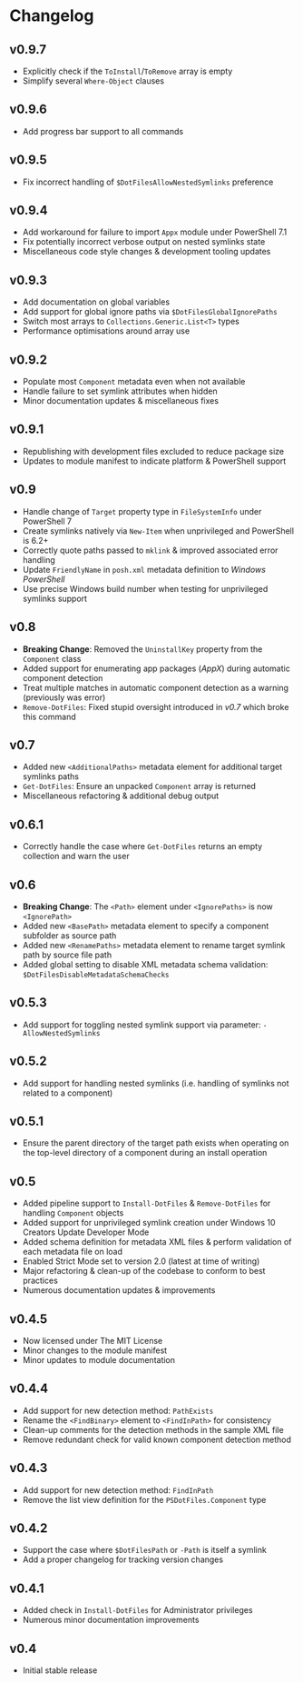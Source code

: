 Changelog
=========

v0.9.7
------

- Explicitly check if the `ToInstall`/`ToRemove` array is empty
- Simplify several `Where-Object` clauses

v0.9.6
------

- Add progress bar support to all commands

v0.9.5
------

- Fix incorrect handling of `$DotFilesAllowNestedSymlinks` preference

v0.9.4
------

- Add workaround for failure to import `Appx` module under PowerShell 7.1
- Fix potentially incorrect verbose output on nested symlinks state
- Miscellaneous code style changes & development tooling updates

v0.9.3
------

- Add documentation on global variables
- Add support for global ignore paths via `$DotFilesGlobalIgnorePaths`
- Switch most arrays to `Collections.Generic.List<T>` types
- Performance optimisations around array use

v0.9.2
------

- Populate most `Component` metadata even when not available
- Handle failure to set symlink attributes when hidden
- Minor documentation updates & miscellaneous fixes

v0.9.1
------

- Republishing with development files excluded to reduce package size
- Updates to module manifest to indicate platform & PowerShell support

v0.9
----

- Handle change of `Target` property type in `FileSystemInfo` under PowerShell 7
- Create symlinks natively via `New-Item` when unprivileged and PowerShell is 6.2+
- Correctly quote paths passed to `mklink` & improved associated error handling
- Update `FriendlyName` in `posh.xml` metadata definition to *Windows PowerShell*
- Use precise Windows build number when testing for unprivileged symlinks support

v0.8
----

- **Breaking Change**: Removed the `UninstallKey` property from the `Component` class
- Added support for enumerating app packages (*AppX*) during automatic component detection
- Treat multiple matches in automatic component detection as a warning (previously was error)
- `Remove-DotFiles`: Fixed stupid oversight introduced in *v0.7* which broke this command

v0.7
----

- Added new `<AdditionalPaths>` metadata element for additional target symlinks paths
- `Get-DotFiles`: Ensure an unpacked `Component` array is returned
- Miscellaneous refactoring & additional debug output

v0.6.1
------

- Correctly handle the case where `Get-DotFiles` returns an empty collection and warn the user

v0.6
----

- **Breaking Change**: The `<Path>` element under `<IgnorePaths>` is now `<IgnorePath>`
- Added new `<BasePath>` metadata element to specify a component subfolder as source path
- Added new `<RenamePaths>` metadata element to rename target symlink path by source file path
- Added global setting to disable XML metadata schema validation: `$DotFilesDisableMetadataSchemaChecks`

v0.5.3
------

- Add support for toggling nested symlink support via parameter: `-AllowNestedSymlinks`

v0.5.2
------

- Add support for handling nested symlinks (i.e. handling of symlinks not related to a component)

v0.5.1
------

- Ensure the parent directory of the target path exists when operating on the top-level directory of a component during an install operation

v0.5
----

- Added pipeline support to `Install-DotFiles` & `Remove-DotFiles` for handling `Component` objects
- Added support for unprivileged symlink creation under Windows 10 Creators Update Developer Mode
- Added schema definition for metadata XML files & perform validation of each metadata file on load
- Enabled Strict Mode set to version 2.0 (latest at time of writing)
- Major refactoring & clean-up of the codebase to conform to best practices
- Numerous documentation updates & improvements

v0.4.5
------

- Now licensed under The MIT License
- Minor changes to the module manifest
- Minor updates to module documentation

v0.4.4
------

- Add support for new detection method: `PathExists`
- Rename the `<FindBinary>` element to `<FindInPath>` for consistency
- Clean-up comments for the detection methods in the sample XML file
- Remove redundant check for valid known component detection method

v0.4.3
------

- Add support for new detection method: `FindInPath`
- Remove the list view definition for the `PSDotFiles.Component` type

v0.4.2
------

- Support the case where `$DotFilesPath` or `-Path` is itself a symlink
- Add a proper changelog for tracking version changes

v0.4.1
------

- Added check in `Install-DotFiles` for Administrator privileges
- Numerous minor documentation improvements

v0.4
----

- Initial stable release
